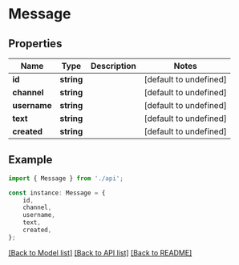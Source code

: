 # Message


## Properties

Name | Type | Description | Notes
------------ | ------------- | ------------- | -------------
**id** | **string** |  | [default to undefined]
**channel** | **string** |  | [default to undefined]
**username** | **string** |  | [default to undefined]
**text** | **string** |  | [default to undefined]
**created** | **string** |  | [default to undefined]

## Example

```typescript
import { Message } from './api';

const instance: Message = {
    id,
    channel,
    username,
    text,
    created,
};
```

[[Back to Model list]](../README.md#documentation-for-models) [[Back to API list]](../README.md#documentation-for-api-endpoints) [[Back to README]](../README.md)
